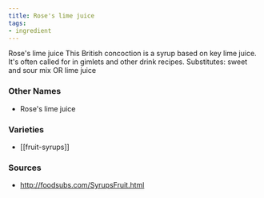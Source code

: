 ```yaml
---
title: Rose's lime juice
tags:
- ingredient
---
```

Rose's lime juice This British concoction is a syrup based on key lime juice. It's often called for in gimlets and other drink recipes. Substitutes: sweet and sour mix OR lime juice

### Other Names

* Rose's lime juice

### Varieties

* [[fruit-syrups]]

### Sources
* http://foodsubs.com/SyrupsFruit.html
